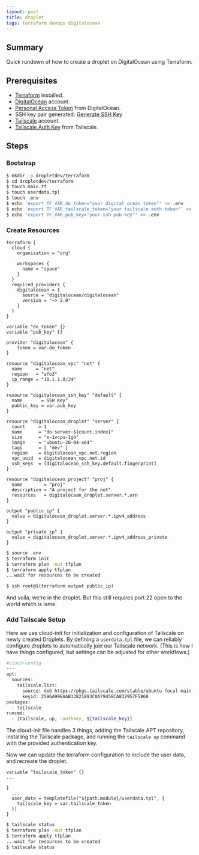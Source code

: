 ```yaml
---
layout: post
title: droplet
tags: terraform devops digitalocean
---
```


## Summary

Quick rundown of how to create a droplet on DigitalOcean using Terraform.

## Prerequisites

- [Terraform](https://www.terraform.io/downloads.html) installed.
- [DigitalOcean](https://www.digitalocean.com/) account.
- [Personal Access Token](https://cloud.digitalocean.com/account/api/tokens) from DigitalOcean.
- SSH key pair generated. [Generate SSH Key](https://www.digitalocean.com/docs/droplets/how-to/add-ssh-keys/to-droplet/)
- [Tailscale](https://tailscale.com/) account.
- [Tailscale Auth Key](https://login.tailscale.com/admin/authkeys) from Tailscale.
  
## Steps

### Bootstrap

```bash
$ mkdir -p dropletdev/terraform
$ cd dropletdev/terraform
$ touch main.tf
$ touch userdata.tpl
$ touch .env
$ echo 'export TF_VAR_do_token="your digital ocean token"' >> .env
$ echo 'export TF_VAR_tailscale_token="your tailscale auth token"' >> .env
$ echo 'export TF_VAR_pub_key="your ssh pub key"' >> .env
```

### Create Resources

```hcl
terraform {
  cloud {
    organization = "org"

    workspaces {
      name = "space"
    }
  }
  required_providers {
    digitalocean = {
      source = "digitalocean/digitalocean"
      version = "~> 2.0"
    }
  }
}

variable "do_token" {}
variable "pub_key" {}

provider "digitalocean" {
    token = var.do_token
}

resource "digitalocean_vpc" "net" {
  name     = "net"
  region   = "sfo3"
  ip_range = "10.1.1.0/24"
}

resource "digitalocean_ssh_key" "default" {
  name       = SSH Key"
  public_key = var.pub_key
}

resource "digitalocean_droplet" "server" {
  count     = 1
  name      = "do-server-${count.index}"
  size      = "s-1vcpu-1gb"
  image     = "ubuntu-20-04-x64"
  tags      = [ "dev" ]
  region    = digitalocean_vpc.net.region
  vpc_uuid  = digitalocean_vpc.net.id
  ssh_keys  = [digitalocean_ssh_key.default.fingerprint]
}

resource "digitalocean_project" "proj" {
  name        = "proj"
  description = "A project for the net"
  resources   = digitalocean_droplet.server.*.urn
}

output "public_ip" {
  value = digitalocean_droplet.server.*.ipv4_address
}

output "private_ip" {
  value = digitalocean_droplet.server.*.ipv4_address_private 
}
```

```bash
$ source .env
$ terraform init
$ terraform plan -out tfplan
$ terraform apply tfplan
...wait for resources to be created

$ ssh root@$(terraform output public_ip)
```

And voila, we're in the droplet. But this still requires port 22 open to the world which is lame.

### Add Tailscale Setup

Here we use cloud-init for initialization and configuration of Tailscale on newly created Droplets. By defining a `userdata.tpl` file, we can reliably configure droplets to automatically join our Tailscale network. (This is how I have things configured, but settings can be adjusted for other workflows.)

```bash
#cloud-config
---
apt:
  sources:
    tailscale.list:
      source: deb https://pkgs.tailscale.com/stable/ubuntu focal main
      keyid: 2596A99EAAB33821893C0A79458CA832957F5868
packages: 
  - tailscale
runcmd:
  - [tailscale, up, -authkey, ${tailscale_key}]
```

The cloud-init file handles 3 things, adding the Tailscale APT repository, installing the Tailscale package, and running the `tailscale up` command with the provided authentication key.

Now we can update the terraform configuration to include the user data, and recreate the droplet.

```hcl
variable "tailscale_token" {}
...

}
  ...
  user_data = templatefile("${path.module}/userdata.tpl", {
    tailscale_key = var.tailscale_token
  })
}
```

```bash
$ tailscale status
$ terraform plan -out tfplan
$ terraform apply tfplan
...wait for resources to be created
$ tailscale status